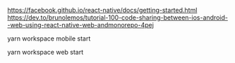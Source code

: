 
https://facebook.github.io/react-native/docs/getting-started.html
https://dev.to/brunolemos/tutorial-100-code-sharing-between-ios-android--web-using-react-native-web-andmonorepo-4pej

yarn workspace mobile start

yarn workspace web start
